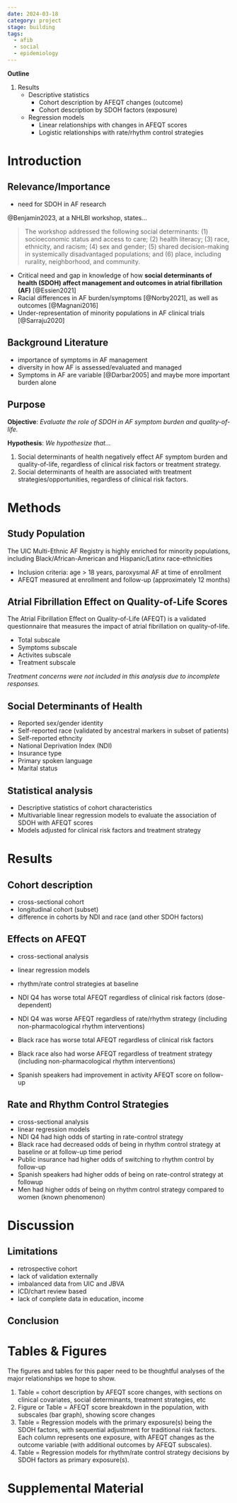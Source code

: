 ```yaml
---
date: 2024-03-18
category: project
stage: building
tags:
  - afib
  - social
  - epidemiology
---
```


__Outline__

1. Results
	- Descriptive statistics
		- Cohort description by AFEQT changes (outcome)
		- Cohort description by SDOH factors (exposure)
	- Regression models
		- Linear relationships with changes in AFEQT scores
		- Logistic relationships with rate/rhythm control strategies

# Introduction

## Relevance/Importance

- need for SDOH in AF research

@Benjamin2023, at a NHLBI workshop, states...

> The workshop addressed the following social determinants: (1) socioeconomic status and access to care; (2) health literacy; (3) race, ethnicity, and racism; (4) sex and gender; (5) shared decision-making in systemically disadvantaged populations; and (6) place, including rurality, neighborhood, and community. 

- Critical need and gap in knowledge of how __social determinants of health (SDOH) affect management and outcomes in atrial fibrillation (AF)__ [@Essien2021]
- Racial differences in AF burden/symptoms [@Norby2021], as well as outcomes [@Magnani2016]
- Under-representation of minority populations in AF clinical trials [@Sarraju2020]

## Background Literature

- importance of symptoms in AF management
- diversity in how AF is assessed/evaluated and managed
- Symptoms in AF are variable [@Darbar2005] and maybe more important burden alone

## Purpose

__Objective__: *Evaluate the role of SDOH in AF symptom burden and quality-of-life.*

__Hypothesis__: *We hypothesize that...*

1. Social determinants of health negatively effect AF symptom burden and quality-of-life, regardless of clinical risk factors or treatment strategy.
1. Social determinants of health are associated with treatment strategies/opportunities, regardless of clinical risk factors.

# Methods

## Study Population

The UIC Multi-Ethnic AF Registry is highly enriched for minority populations, including Black/African-American and Hispanic/Latinx race-ethnicities

- Inclusion criteria: age > 18 years, paroxysmal AF at time of enrollment
- AFEQT measured at enrollment and follow-up (approximately 12 months)

## Atrial Fibrillation Effect on Quality-of-Life Scores

The Atrial Fibrillation Effect on Quality-of-Life (AFEQT) is a validated questionnaire that measures the impact of atrial fibrillation on quality-of-life.

- Total subscale
- Symptoms subscale
- Activites subscale
- Treatment subscale

*Treatment concerns were not included in this analysis due to incomplete responses.*

## Social Determinants of Health

- Reported sex/gender identity
- Self-reported race (validated by ancestral markers in subset of patients)
- Self-reported ethncity
- National Deprivation Index (NDI)
- Insurance type
- Primary spoken language
- Marital status

## Statistical analysis

- Descriptive statistics of cohort characteristics
- Multivariable linear regression models to evaluate the association of SDOH with AFEQT scores
- Models adjusted for clinical risk factors and treatment strategy

# Results

## Cohort description

- cross-sectional cohort
- longitudinal cohort (subset)
- difference in cohorts by NDI and race (and other SDOH factors)

## Effects on AFEQT

- cross-sectional analysis
- linear regression models 
- rhythm/rate control strategies at baseline

- NDI Q4 has worse total AFEQT regardless of clinical risk factors (dose-dependent)
- NDI Q4 was worse AFEQT regardless of rate/rhythm strategy (including non-pharmacological rhythm interventions)
- Black race has worse total AFEQT regardless of clinical risk factors
- Black race also had worse AFEQT regardless of treatment strategy (including non-pharmacological rhythm interventions)
- Spanish speakers had improvement in activity AFEQT score on follow-up

## Rate and Rhythm Control Strategies

- cross-sectional analysis
- linear regression models 
- NDI Q4 had high odds of starting in rate-control strategy
- Black race had decreased odds of being in rhythm control strategy at baseline or at follow-up time period
- Public insurance had higher odds of switching to rhythm control by follow-up
- Spanish speakers had higher odds of being on rate-control strategy at followup
- Men had higher odds of being on rhythm control strategy compared to women (known phenomenon)

# Discussion

## Limitations

- retrospective cohort
- lack of validation externally
- imbalanced data from UIC and JBVA
- ICD/chart review based
- lack of complete data in education, income

## Conclusion

# Tables & Figures

The figures and tables for this paper need to be thoughtful analyses of the major relationships we hope to show.

1. Table = cohort description by AFEQT score changes, with sections on clinical covariates, social determinants, treatment strategies, etc
1. Figure or Table = AFEQT score breakdown in the population, with subscales (bar graph), showing score changes
1. Table = Regression models with the primary exposure(s) being the SDOH factors, with sequential adjustment for traditional risk factors. Each column represents one exposure, with AFEQT changes as the outcome variable (with additional outcomes by AFEQT subscales).  
1. Table = Regression models for rhythm/rate control strategy decisions by SDOH factors as primary exposure(s). 

# Supplemental Material
